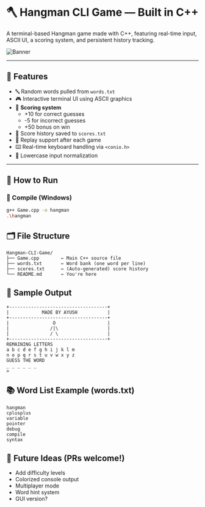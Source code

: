 # 🪓 Hangman CLI Game — Built in C++

A terminal-based Hangman game made with C++, featuring real-time input, ASCII UI, a scoring system, and persistent history tracking.

![Banner](https://readme-typing-svg.herokuapp.com/?font=Fira+Code&size=24&pause=1000&color=00FF95&center=true&vCenter=true&width=435&lines=Guess+the+word...+or+get+hanged.)

---

## 🔧 Features

- 🔤 Random words pulled from `words.txt`
- 🎮 Interactive terminal UI using ASCII graphics
- 💯 **Scoring system**
  - +10 for correct guesses
  - -5 for incorrect guesses
  - +50 bonus on win
- 💾 Score history saved to `scores.txt`
- 🔁 Replay support after each game
- ⌨️ Real-time keyboard handling via `<conio.h>`
- 🧠 Lowercase input normalization

---

## 🚀 How to Run

### 🔨 Compile (Windows)
```bash
g++ Game.cpp -o hangman
.\hangman
```
## 🗂️ File Structure
```
Hangman-CLI-Game/
├── Game.cpp        ← Main C++ source file
├── words.txt       ← Word bank (one word per line)
├── scores.txt      ← (Auto-generated) score history
└── README.md       ← You're here
```
## 📝 Sample Output
```
+------------------------------------+
|            MADE BY AYUSH           |
+------------------------------------+
|                O                   |
|               /|\                  |
|               / \                  |
+------------------------------------+
REMAINING LETTERS
a b c d e f g h i j k l m 
n o p q r s t u v w x y z 
GUESS THE WORD
_ _ _ _ _ _
> 
```
## 📚 Word List Example (words.txt)
```nginx
hangman
cplusplus
variable
pointer
debug
compile
syntax
```
## 🚧 Future Ideas (PRs welcome!)
- Add difficulty levels
- Colorized console output
- Multiplayer mode
- Word hint system
- GUI version?


